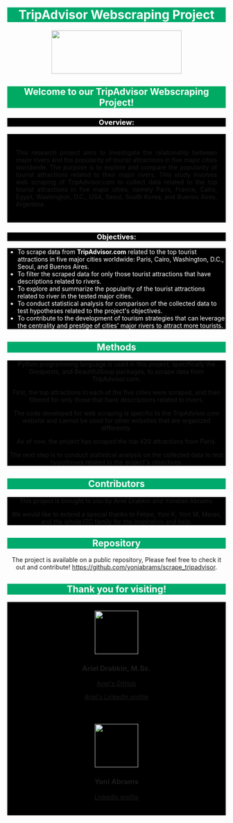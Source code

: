 <div style="background-color:#00AA6C; color:white; text-align:center">
    <h1>TripAdvisor Webscraping Project</h1>
</div>

<div style="text-align:center">
    <img src="https://static.tacdn.com/img2/brand_refresh/Tripadvisor_lockup_horizontal_secondary_registered.svg" width="300" height="100">
</div>


<div style="background-color:#00AA63; color:white; text-align:center">
    <h2>Welcome to our TripAdvisor Webscraping Project!</h2>
</div>

<div style="background-color:#000000; color:white; text-align:center">
    <h3><strong>Overview:</strong></h3>
</div>

<div style="background-color:#000000; text-align:justify; padding:20px">
    <p>This research project aims to investigate the relationship between major rivers and the popularity of tourist attractions in five major cities worldwide. The purpose is to explore and compare the popularity of tourist attractions related to their major rivers. This study involves web scraping of TripAdvisor.com to collect data related to the top tourist attractions in five major cities, namely Paris, France, Cairo, Egypt, Washington, D.C., USA, Seoul, South Korea, and Buenos Aires, Argentina.</p>
</div>

<div style="background-color:#000000; color:white; text-align:center">
    <h3><strong>Objectives:</strong></h3>
</div>


<div style="background-color:#000000; color:white; text-align:left">
    <ul>
        <li>To scrape data from <strong>TripAdvisor.com</strong> related to the top tourist attractions in five major cities worldwide: Paris, Cairo, Washington, D.C., Seoul, and Buenos Aires.
        <li>To filter the scraped data for only those tourist attractions that have descriptions related to rivers.
        <li>To explore and summarize the popularity of the tourist attractions related to river in the tested major cities.
        <li>To conduct statistical analysis for comparison of the collected data to test hypotheses related to the project's objectives.
        <li>To contribute to the development of tourism strategies that can leverage the centrality and prestige of cities' major rivers to attract more tourists.
        </li>
    </ul>
</div>

<div style="background-color:#00AA6C; color:white; text-align:center">
    <h2>Methods</h2>
</div>

<div style="text-align:center; background-color:#000000">
    <p>Python programming language is used in this project, specifically the Grequests, and BeautifulSoup packages, to scrape data from TripAdvisor.com.<p>
    <p>First, the top attractions in each of the five cities were scraped, and then filtered for only those that have descriptions related to rivers.<p>
    <p>The code developed for web scraping is specific to the TripAdvisor.com website and cannot be used for other websites that are organized differently.<p>
    <p>As of now, the project has scraped the top 420 attractions from Paris.<p>
    <p>The next step is to conduct statistical analysis on the collected data to test hypotheses related to the project's objectives.<p>
</div>
<div style="background-color:#00AA6C; color:white; text-align:center">
    <h2>Contributors</h2>
</div>
<div style="text-align:center; background-color:#000000">
    <p>This project is brought to you by Ariel Drabkin and Yonatan Abrams.</p>
    <p>We would like to extend a special thanks to Felipe, Yoni K, Yoni M, Merav, and the whole ITC family for the inspiration and help.</p>
</div>
<div style="background-color:#00AA6C; color:white; text-align:center">
    <h2>Repository</h2>
</div>
<div style="text-align:center;">
    <p>The project is available on a public repository, Please feel free to check it out and contribute!
        <a href="https://github.com/yoniabrams/scrape_tripadvisor">https://github.com/yoniabrams/scrape_tripadvisor</a>.
</div>
<div style="background-color:#00AA6C; color:white; text-align:center">
    <h2>Thank you for visiting!</h2>
</div>
<div style="background-color:#000000; text-align:center; padding:20px">
    <img src="https://avatars.githubusercontent.com/u/127224022?v=4" alt width="100" height="100">
        <h3>Ariel Drabkin, M.Sc. </h3>
        <p><a href="https://github.com/ArielDrabkin">Ariel's GitHub</a></p>
        <p><a href="https://www.linkedin.com/in/ariel-drabkin-6b361212a">Ariel's LinkedIn profile</a></p>
</div>
<div style="background-color:#00AA6C; text-align:center; color:#00AA6C"></div>
<div style="background-color:#000000; text-align:center; padding:20px">
    <img src="https://media.licdn.com/dms/image/C4D03AQGoE8meIrOy1Q/profile-displayphoto-shrink_800_800/0/1655661599542?e=1684368000&v=beta&t=d3FckhqY3t4eca_wY-TIbBWJcyHRukO4gIukw7urZQE" alt height="100" width="100">
        <h3>Yoni Abrams</h3>
        <p><a href="https://www.linkedin.com/in/yabrams/">LinkedIn profile</a></p>
</div>
<div style="background-color:#00AA6C; text-align:center; color:#00AA6C"></div>
